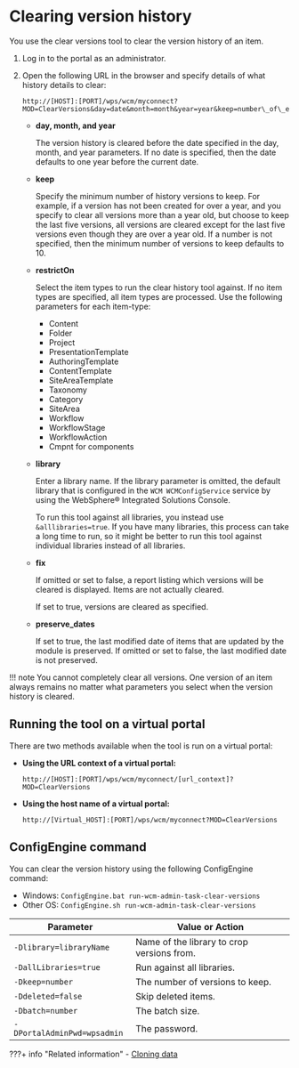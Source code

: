 # Clearing version history

You use the clear versions tool to clear the version history of an item.

1.  Log in to the portal as an administrator.

2.  Open the following URL in the browser and specify details of what history details to clear:

    ```
    http://[HOST]:[PORT]/wps/wcm/myconnect?MOD=ClearVersions&day=date&month=month&year=year&keep=number\_of\_entries&restrictOn=item\_type&library=library\_name&fix=true&preserve_dates=true
    ```

    -   **day, month, and year**

        The version history is cleared before the date specified in the day, month, and year parameters. If no date is specified, then the date defaults to one year before the current date.

    -   **keep**

        Specify the minimum number of history versions to keep. For example, if a version has not been created for over a year, and you specify to clear all versions more than a year old, but choose to keep the last five versions, all versions are cleared except for the last five versions even though they are over a year old. If a number is not specified, then the minimum number of versions to keep defaults to 10.

    -   **restrictOn**

        Select the item types to run the clear history tool against. If no item types are specified, all item types are processed. Use the following parameters for each item-type:

        -   Content
        -   Folder
        -   Project
        -   PresentationTemplate
        -   AuthoringTemplate
        -   ContentTemplate
        -   SiteAreaTemplate
        -   Taxonomy
        -   Category
        -   SiteArea
        -   Workflow
        -   WorkflowStage
        -   WorkflowAction
        -   Cmpnt for components

    -   **library**

        Enter a library name. If the library parameter is omitted, the default library that is configured in the `WCM WCMConfigService` service by using the WebSphere® Integrated Solutions Console.

        To run this tool against all libraries, you instead use `&alllibraries=true`. If you have many libraries, this process can take a long time to run, so it might be better to run this tool against individual libraries instead of all libraries.

    -   **fix**

        If omitted or set to false, a report listing which versions will be cleared is displayed. Items are not actually cleared.

        If set to true, versions are cleared as specified.

    -   **preserve\_dates**

        If set to true, the last modified date of items that are updated by the module is preserved. If omitted or set to false, the last modified date is not preserved.


!!! note
    You cannot completely clear all versions. One version of an item always remains no matter what parameters you select when the version history is cleared.

## Running the tool on a virtual portal

There are two methods available when the tool is run on a virtual portal:

-   **Using the URL context of a virtual portal:**

    ```
    http://[HOST]:[PORT]/wps/wcm/myconnect/[url_context]?MOD=ClearVersions
    ```

-   **Using the host name of a virtual portal:**

    ```
    http://[Virtual_HOST]:[PORT]/wps/wcm/myconnect?MOD=ClearVersions
    ```

## ConfigEngine command

You can clear the version history using the following ConfigEngine command:

- Windows: `ConfigEngine.bat run-wcm-admin-task-clear-versions`
- Other OS: `ConfigEngine.sh run-wcm-admin-task-clear-versions`

|Parameter|Value or Action|
|---------|---------|
|`-Dlibrary=libraryName`|Name of the library to crop versions from.|
|`-DallLibraries=true`|Run against all libraries.|
|`-Dkeep=number`|The number of versions to keep.|
|`-Ddeleted=false`|Skip deleted items.|
|`-Dbatch=number`|The batch size.|
|`-DPortalAdminPwd=wpsadmin`|The password.|

???+ info "Related information"
    - [Cloning data](../wcm_adm_tools/wcm_cloning/wcm_cloning_live.md)

